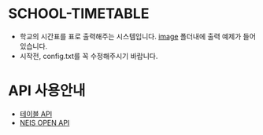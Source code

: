 # SCHOOL-TIMETABLE
* 학교의 시간표를 표로 출력해주는 시스템입니다. [image](image) 폴더내에 출력 예제가 들어 있습니다.
* 시작전, config.txt를 꼭 수정해주시기 바랍니다.

# API 사용안내
* [테이블 API](https://cafe.naver.com/nameyee/23432)
* [NEIS OPEN API](https://open.neis.go.kr/)